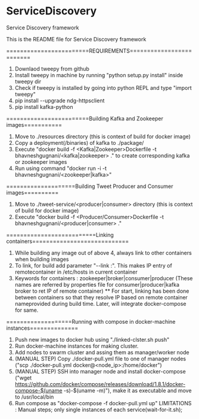 # ServiceDiscovery
Service Discovery framework

This is the README file for Service Discovery framework


========================REQUIREMENTS=========================
1. Downlaod tweepy from github
2. Install tweepy in machine by running "python setup.py install" inside tweepy dir
3. Check if tweepy is installed by going into python REPL and type "import tweepy"
4. pip install --upgrade ndg-httpsclient
5. pip install kafka-python



========================Building Kafka and Zookeeper images===========
1. Move to ./resources directory (this is context of build for docker image)
2. Copy a deployment(/binaries) of kafka to ./package/<here>
3. Execute "docker build -f <Kafka|Zookeeper>Dockerfile -t bhavneshgugnani/<kafka|zookeeper> ." to create corresponding kafka or zookeeper images
4. Run using command "docker run -i -t bhavneshgugnani/<zookeeper|kafka>"



====================Building Tweet Producer and Consumer images==========
1. Move to ./tweet-service/<producer|consumer> directory (this is context of build for docker image)
2. Execute "docker build -f <Producer/Consumer>Dockerfile -t bhavneshgugnani/<producer|consumer> ."



==========================Linking containers============================
1. While building any image out of above 4, always link to other containers when building images
2. To link, for build add parameter "--link <remotecontainername>:<aliasname>". This makes IP entry of remotecontainer in /etc/hosts in current container
3. Keywords for containers : zookeeper|broker|consumer|producer (These names are referred by properties file for consumer|producer|kafka broker to ret IP of remote container)
** For start, linking has been done between containers so that they resolve IP based on remote container nameprovided during build time. Later, will integrate docker-compose for same.



===================Running with compose in docker-machine instances==============
1. Push new images to docker hub using "./linked-clster.sh push"
2. Run docker-machine instances for making cluster.
3. Add nodes to swarm cluster and assing them as manager/worker node
4. (MANUAL STEP) Copy ./docker-pull.yml file to one of manager nodes ("scp ./docker-pull.yml docker@<node_ip>:/home/docker")
5. (MANUAL STEP) SSH into manager node and install docker-compose ("wget https://github.com/docker/compose/releases/download/1.8.1/docker-compose-$(uname -s)-$(uname -m)"), make it as executable and move to /usr/local/bin
6. Run compose as "docker-compose -f docker-pull.yml up"
LIMITATIONS : Manual steps; only single instances of each service(wait-for-it.sh);